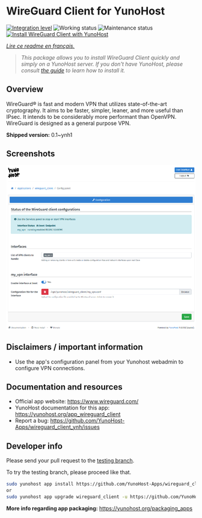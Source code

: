 <!--
N.B.: This README was automatically generated by https://github.com/YunoHost/apps/tree/master/tools/README-generator
It shall NOT be edited by hand.
-->

# WireGuard Client for YunoHost

[![Integration level](https://dash.yunohost.org/integration/wireguard_client.svg)](https://dash.yunohost.org/appci/app/wireguard_client) ![Working status](https://ci-apps.yunohost.org/ci/badges/wireguard_client.status.svg) ![Maintenance status](https://ci-apps.yunohost.org/ci/badges/wireguard_client.maintain.svg)  
[![Install WireGuard Client with YunoHost](https://install-app.yunohost.org/install-with-yunohost.svg)](https://install-app.yunohost.org/?app=wireguard_client)

*[Lire ce readme en français.](./README_fr.md)*

> *This package allows you to install WireGuard Client quickly and simply on a YunoHost server.
If you don't have YunoHost, please consult [the guide](https://yunohost.org/#/install) to learn how to install it.*

## Overview

WireGuard® is fast and modern VPN that utilizes state-of-the-art cryptography. It aims to be faster, simpler, leaner, and more useful than IPsec. It intends to be considerably more performant than OpenVPN. WireGuard is designed as a general purpose VPN.


**Shipped version:** 0.1~ynh1


## Screenshots

![Screenshot of WireGuard Client](./doc/screenshots/wireguard_client.png)

## Disclaimers / important information

* Use the app's configuration panel from your Yunohost webadmin to configure VPN connections.

## Documentation and resources

* Official app website: <https://www.wireguard.com/>
* YunoHost documentation for this app: <https://yunohost.org/app_wireguard_client>
* Report a bug: <https://github.com/YunoHost-Apps/wireguard_client_ynh/issues>

## Developer info

Please send your pull request to the [testing branch](https://github.com/YunoHost-Apps/wireguard_client_ynh/tree/testing).

To try the testing branch, please proceed like that.

``` bash
sudo yunohost app install https://github.com/YunoHost-Apps/wireguard_client_ynh/tree/testing --debug
or
sudo yunohost app upgrade wireguard_client -u https://github.com/YunoHost-Apps/wireguard_client_ynh/tree/testing --debug
```

**More info regarding app packaging:** <https://yunohost.org/packaging_apps>
